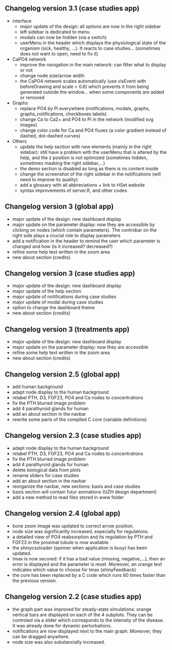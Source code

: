 ## Changelog version 3.1 (case studies app)
+ interface
  - major update of the design: all options are now in the right sidebar
  - left sidebar is dedicated to menu
  - modals can now be hidden (via a switch)
  - userMenu in the header which displays the physiological state of the organism
    (sick, healthy, ...). It reacts to case studies... (sometimes does not want to
    open, need to fix it)
+ CaPO4 network
  - improve the navigation in the main network: can filter what to display or not
  - change node size/arrow width
  - the CaPO4 network scales automatically (use visEvent with beforeDrawing and scale = 0.6)
    which prevents it from being generated outside the window...
    when some components are added or removed
+ Graphs
  - replace PO4 by Pi everywhere (notifications, modals, graphs, graphs_notifications,
    checkboxes labels)
  - change Ca to Ca2+ and PO4 to Pi in the network (modified svg images)
  - change color code for Ca and PO4 fluxes (a color gradient instead of dashed,
    dot-dashed curves)
+ Others
  - update the help section with new elements (mainly in the right sidebar):
    still have a problem with the userMenu that is altered by the help, and 
    the z position is not optimized (sometimes hidden, sometimes masking the
    right sidebar,...)
  - the demo section is disabled as long as there is no content inside
  - change the screenshot of the right sidebar in the notifications (will need to
    improve its quality)
  - add a glossary with all abbreviations + link to HSet website
  - syntax improvements of server.R, and other codes


## Changelog version 3 (global app)
- major update of the design: new dashboard display
- major update on the parameter display: now they are accessible
by clicking on nodes (which contain parameters). The controbar on the right side
plays a crucial role to display parameters
- add a notification in the header to remind the user which parameter is changed
and how (is it increased? decreased?)
- refine some help text written in the zoom area
- new about section (credits)


## Changelog version 3 (case studies app)
- major update of the design: new dashboard display
- major update of the help section
- major update of notifications during case studies
- major update of modal during case studies
- option to change the dashboard theme
- new about section (credits)

## Changelog version 3 (treatments app)
- major update of the design: new dashboard display
- major update on the parameter display: now they are accessible
- refine some help text written in the zoom area
- new about section (credits)


## Changelog version 2.5 (global app)
- add human background
- adapt node display to the human background
- relabel PTH, D3, FGF23, PO4 and Ca nodes to concentrations
- fix the PTH blurred image problem
- add 4 parathyroid glands for human
- add an about section in the navbar
- rewrite some parts of the compiled C core (variable definitions)


## Changelog version 2.3 (case studies app)
- adapt node display to the human background
- relabel PTH, D3, FGF23, PO4 and Ca nodes to concentrations
- fix the PTH blurred image problem
- add 4 parathyroid glands for human
- delete biological data from plots
- rename sliders for case studies
- add an about section in the navbar
- reorganize the navbar, new sections: basis and case studies
- basis section will contain futur animations (UZH design department)
- add a new method to read files stored in www folder


## Changelog version 2.4 (global app)

- bone zoom image was updated to correct arrow position.
- node size was significantly increased, especially for regulations.
- a detailed view of PO4 reabsorption and its regulation by PTH and FGF23
in the proximal tubule is now available.
- the shinycssloader (spinner when application is busy) has been updated.
- tmax is now secured: if it has a bad value (missing, negative,...), then an
error is displayed and the parameter is reset. Moreover, an orange text indicates
which value to choose for tmax (shinyFeedback)
- the core has been replaced by a C code which runs 60 times faster than
the previous version. 

## Changelog version 2.2 (case studies app)

- the graph part was improved for steady-state simulations: 
orange vertical bars are displayed on each of the
4 subplots. They can be controled via a slider which corresponds to the intensity
of the disease. It was already done for dynamic perturbations.
- notifications are now displayed next to the main graph. Moreover, they can
be dragged anywhere.
- node size was also substancially increased.